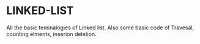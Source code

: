 # LINKED-LIST
All the basic teminalogies of Linked list. Also some basic code of Travesal, counting elments, inserion deletion.
